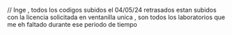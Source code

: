 // Inge , todos los codigos subidos el 04/05/24 retrasados estan subidos con la licencia solicitada en ventanilla unica , son todos los laboratorios que me eh faltado durante ese periodo  de tiempo
